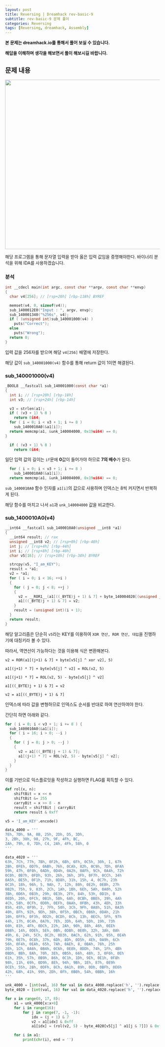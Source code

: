```yaml
---
layout: post
title: Reversing | Dreamhack rev-basic-9
subtitle: rev-basic-9 문제 풀이
categories: Reversing
tags: [Reversing, dreamhack, Assembly]
---
```


**본 문제는 dreamhack.io를 통해서 풀어 보실 수 있습니다.**

**해답을 이해하며 생각을 해보면서 풀이 해보시길 바랍니다.**

## 문제 내용

<p align="center">
<img src ="https://github.com/peoplstar/peoplstar.github.io/assets/78135526/e66d0393-c91a-4abc-89b5-b85c299e578e" width = 550>
</p>

해당 프로그램을 통해 문자열 입력을 받아 옳은 입력 값임을 증명해야한다. 바이너리 분석을 위해 IDA를 사용하겠습니다.

### 분석

```C
int __cdecl main(int argc, const char **argv, const char **envp)
{
  char v4[256]; // [rsp+20h] [rbp-118h] BYREF

  memset(v4, 0, sizeof(v4));
  sub_1400012E0("Input : ", argv, envp);
  sub_140001340("%256s", v4);
  if ( (unsigned int)sub_140001000(v4) )
    puts("Correct");
  else
    puts("Wrong");
  return 0;
}
```

입력 값을 256자를 받으며 해당 `v4[256]` 배열에 저장한다.

해당 값이 `sub_140001000(v4)` 함수를 통해 return 값이 1이면 해결된다.

### sub_140001000(v4)

```C
_BOOL8 __fastcall sub_140001000(const char *a1)
{
  int i; // [rsp+20h] [rbp-18h]
  int v3; // [rsp+24h] [rbp-14h]

  v3 = strlen(a1);
  if ( (v3 + 1) % 8 )
    return 0i64;
  for ( i = 0; i < v3 + 1; i += 8 )
    sub_1400010A0(&a1[i]);
  return memcmp(a1, &unk_140004000, 0x19ui64) == 0;
}
```

```C
  if ( (v3 + 1) % 8 )
    return 0i64;
```

일단 입력 값의 길이는 `if`문에 **0**값이 들어가야 하므로 **7의 배수**가 된다.

```C
  for ( i = 0; i < v3 + 1; i += 8 )
    sub_1400010A0(&a1[i]);
  return memcmp(a1, &unk_140004000, 0x19ui64) == 0;
```

`sub_1400010A0` 함수 인자를 `a1[i]`의 값으로 사용하며 인덱스는 8씩 커지면서 반복하게 된다.

해당 함수를 마치고 나서 `a1`과 `unk_140004000` 값을 비교한다.

### sub_1400010A0(v4)

```C
__int64 __fastcall sub_1400010A0(unsigned __int8 *a1)
{
  __int64 result; // rax
  unsigned __int8 v2; // [rsp+0h] [rbp-48h]
  int j; // [rsp+4h] [rbp-44h]
  int i; // [rsp+8h] [rbp-40h]
  char v5[16]; // [rsp+10h] [rbp-38h] BYREF

  strcpy(v5, "I_am_KEY");
  result = *a1;
  v2 = *a1;
  for ( i = 0; i < 16; ++i )
  {
    for ( j = 0; j < 8; ++j )
    {
      v2 = __ROR1__(a1[((_BYTE)j + 1) & 7] + byte_140004020[(unsigned __int8)v5[j] ^ v2], 5);
      a1[((_BYTE)j + 1) & 7] = v2;
    }
    result = (unsigned int)(i + 1);
  }
  return result;
}
```

해당 알고리즘은 단순히 `v5`라는 KEY를 이용하여 `XOR 연산, ROR 연산, 대입`을 진행하기에 대칭키라 볼 수 있다.

따라서, 역연산이 가능하다는 것을 이용해 식은 변환해본다.

`v2 = ROR(a1[(j+1) & 7] + byte[v5[j] ^ xor v2], 5)`

`a1[(j+1) * 7] + byte[v5[j] ^ v2] = ROL(v2, 5)`

`a1[(j+1) * 7] = ROL(v2, 5) - byte[v5[j] ^ v2]`

`a1[((_BYTE)j + 1) & 7] = v2`

`v2 = a1[((_BYTE)j + 1) & 7]`

인덱스에 따라 값을 변형하므로 인덱스도 순서를 반대로 하여 연산하여야 한다. 

간단히 하면 아래와 같다.

```C
for ( i = 0; i < v3 + 1; i += 8 ) {
  sub_1400010A0(&a1[i]);
  for ( i = 16; i > 0; --i )
  {
    for ( j = 8; j > 0; --j )
    {
      v2 = a1[((_BYTE)j + 1) & 7];
      a1[(j+1) * 7] = ROL(v2, 5) - byte[v5[j] ^ v2];
    }
  }
}
```

이를 기반으로 익스플로잇을 작성하고 실행하면 FLAG를 획득할 수 있다.

```python
def rol(x, n):
	shiftBit = x << n
	shiftBit &= 255
	carryBit = x >> 8 - n
	result = shiftBit | carryBit
	return result & 0xff

v5 = 'I_am_KEY'.encode()

data_4000 = '''
7Eh, 7Dh, 9A, 8B, 25h, 2Dh, D5, 3Dh,
3, 2Bh, 38h, 98, 27h, 9F, 4Fh, BC,
2Ah, 79h, 0, 7Dh, C4, 2Ah, 4Fh, 58h, 0
'''

data_4020 = '''
63h, 7Ch, 77h, 7Bh, 0F2h, 6Bh, 6Fh, 0C5h, 30h, 1, 67h
2Bh, 0FEh, 0D7h, 0ABh, 76h, 0CAh, 82h, 0C9h, 7Dh, 0FAh
59h, 47h, 0F0h, 0ADh, 0D4h, 0A2h, 0AFh, 9Ch, 0A4h, 72h
0C0h, 0B7h, 0FDh, 93h, 26h, 36h, 3Fh, 0F7h, 0CCh, 34h
0A5h, 0E5h, 0F1h, 71h, 0D8h, 31h, 15h, 4, 0C7h, 23h
0C3h, 18h, 96h, 5, 9Ah, 7, 12h, 80h, 0E2h, 0EBh, 27h
0B2h, 75h, 9, 83h, 2Ch, 1Ah, 1Bh, 6Eh, 5Ah, 0A0h, 52h
3Bh, 0D6h, 0B3h, 29h, 0E3h, 2Fh, 84h, 53h, 0D1h, 0
0EDh, 20h, 0FCh, 0B1h, 5Bh, 6Ah, 0CBh, 0BEh, 39h, 4Ah
4Ch, 58h, 0CFh, 0D0h, 0EFh, 0AAh, 0FBh, 43h, 4Dh, 33h
85h, 45h, 0F9h, 2, 7Fh, 50h, 3Ch, 9Fh, 0A8h, 51h, 0A3h
40h, 8Fh, 92h, 9Dh, 38h, 0F5h, 0BCh, 0B6h, 0DAh, 21h
10h, 0FFh, 0F3h, 0D2h, 0CDh, 0Ch, 13h, 0ECh, 5Fh, 97h
44h, 17h, 0C4h, 0A7h, 7Eh, 3Dh, 64h, 5Dh, 19h, 73h
60h, 81h, 4Fh, 0DCh, 22h, 2Ah, 90h, 88h, 46h, 0EEh
0B8h, 14h, 0DEh, 5Eh, 0Bh, 0DBh, 0E0h, 32h, 3Ah, 0Ah
49h, 6, 24h, 5Ch, 0C2h, 0D3h, 0ACh, 62h, 91h, 95h, 0E4h
79h, 0E7h, 0C8h, 37h, 6Dh, 8Dh, 0D5h, 4Eh, 0A9h, 6Ch
56h, 0F4h, 0EAh, 65h, 7Ah, 0AEh, 8, 0BAh, 78h, 25h
2Eh, 1Ch, 0A6h, 0B4h, 0C6h, 0E8h, 0DDh, 74h, 1Fh, 4Bh
0BDh, 8Bh, 8Ah, 70h, 3Eh, 0B5h, 66h, 48h, 3, 0F6h, 0Eh
61h, 35h, 57h, 0B9h, 86h, 0C1h, 1Dh, 9Eh, 0E1h, 0F8h
98h, 11h, 69h, 0D9h, 8Eh, 94h, 9Bh, 1Eh, 87h, 0E9h
0CEh, 55h, 28h, 0DFh, 8Ch, 0A1h, 89h, 0Dh, 0BFh, 0E6h
42h, 68h, 41h, 99h, 2Dh, 0Fh, 0B0h, 54h, 0BBh, 16h
'''

unk_4000 = [int(val, 16) for val in data_4000.replace('h', '').replace(',', '').replace('\n', ' ').split() if val]
byte_4020 = [int(val, 16) for val in data_4020.replace('h', '').replace(',', '').replace('\n', ' ').split() if val]

for x in range(0, 17, 8):
    a1 = unk_4000[x:x+8]
    for i in range(16):
        for j in range(7, -1, -1):
            idx = (j + 1) & 7
            v2 = a1[idx] & 0xff
            a1[idx] = (rol(v2, 5) - byte_4020[v5[j] ^ a1[j & 7]]) & 0xff

    for i in a1:
        print(chr(i), end = '')
```
